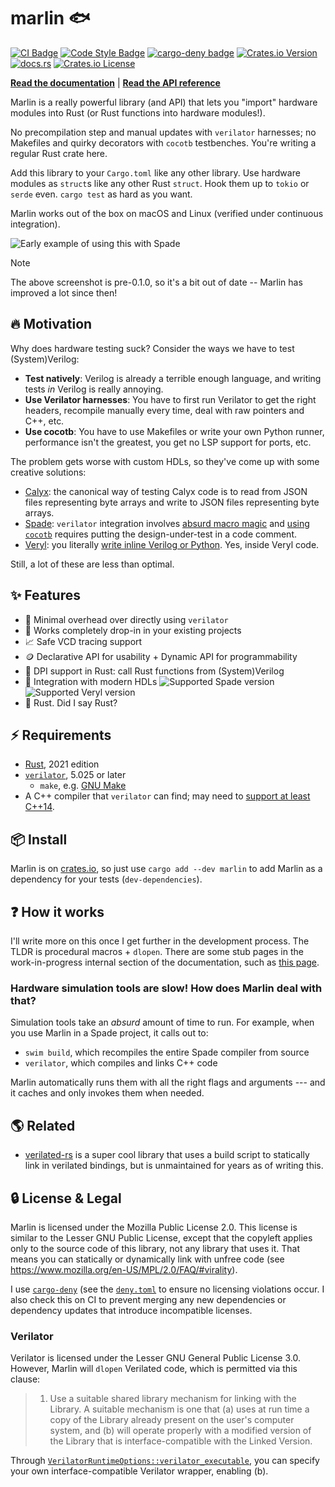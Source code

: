 # marlin 🐟

[![CI Badge](https://github.com/ethanuppal/marlin/actions/workflows/ci.yaml/badge.svg)](https://github.com/ethanuppal/marlin/blob/main/.github/workflows/ci.yaml)
[![Code Style Badge](https://github.com/ethanuppal/marlin/actions/workflows/lint.yaml/badge.svg)](https://github.com/ethanuppal/marlin/blob/main/.github/workflows/lint.yaml)
[![cargo-deny badge](https://github.com/ethanuppal/marlin/actions/workflows/cargo-deny.yaml/badge.svg)](https://github.com/ethanuppal/marlin/blob/main/.github/workflows/cargo-deny.yaml)
[![Crates.io Version](https://img.shields.io/crates/v/marlin)](https://crates.io/crates/marlin)
[![docs.rs](https://img.shields.io/docsrs/marlin)](https://docs.rs/marlin/latest/marlin)
[![Crates.io License](https://img.shields.io/crates/l/marlin)](./LICENSE)

**[Read the documentation](https://ethanuppal.com/marlin)** | **[Read the API reference](https://docs.rs/marlin/latest/marlin)**

Marlin is a really powerful library (and API) that lets you "import" hardware
modules into Rust (or Rust functions into hardware modules!). 

No precompilation step and manual updates with `verilator` harnesses; no 
Makefiles and quirky decorators with `cocotb` testbenches. You're writing a regular Rust crate here.

Add this library to your `Cargo.toml` like any other library. Use hardware
modules as `struct`s like any other Rust `struct`. Hook them up to `tokio` or
`serde` even. `cargo test` as hard as you want.

Marlin works out of the box on macOS and Linux (verified under continuous integration).

![Early example of using this with Spade](./assets/demo-alpha.png)

> [!NOTE]
> The above screenshot is pre-0.1.0, so it's a bit out of date -- Marlin has
> improved a lot since then!

## 🔥 Motivation

Why does hardware testing suck? Consider the ways we have to test
(System)Verilog:

- **Test natively**: Verilog is already a terrible enough language, and writing
  tests *in* Verilog is really annoying.
- **Use Verilator harnesses**: You have to first run Verilator to get the right
  headers, recompile manually every time, deal with raw pointers and C++, etc.
- **Use cocotb**: You have to use Makefiles or write your own Python runner, 
  performance isn't the greatest, you get no LSP support for ports, etc.

The problem gets worse with custom HDLs, so they've come up with some creative
solutions:

- [Calyx](https://calyxir.org): the canonical way of testing Calyx code is to
  read from JSON files representing byte arrays and write to JSON files
  representing byte arrays.
- [Spade](https://spade-lang.org): `verilator` integration involves [absurd
  macro magic](https://docs.spade-lang.org/simulation.html#verilator) and [using
  `cocotb`](https://docs.spade-lang.org/simulation.html#cocotb) requires putting the design-under-test in a code comment.
- [Veryl](https://veryl-lang.org): you literally [write inline Verilog or Python](https://doc.veryl-lang.org/book/05_language_reference/13_integrated_test.html). Yes, inside Veryl code.

Still, a lot of these are less than optimal.

## ✨ Features

- 🚀 Minimal overhead over directly using `verilator`
- 🔌 Works completely drop-in in your existing projects
- 📈 Safe VCD tracing support
- 🪙 Declarative API for usability + Dynamic API for programmability
- 🔄 DPI support in Rust: call Rust functions from (System)Verilog
- 👔 Integration with modern HDLs ![Supported Spade version](https://img.shields.io/badge/dynamic/toml?url=https%3A%2F%2Fgithub.com%2Fethanuppal%2Fmarlin%2Fraw%2Frefs%2Fheads%2Fmain%2FCargo.toml&query=workspace.dependencies.spade-parser.version&label=Spade) ![Supported Veryl version](https://img.shields.io/badge/dynamic/toml?url=https%3A%2F%2Fgithub.com%2Fethanuppal%2Fmarlin%2Fraw%2Frefs%2Fheads%2Fmain%2FCargo.toml&query=workspace.dependencies.veryl-parser.version&label=Veryl)
- 🦀 Rust. Did I say Rust?

## ⚡️ Requirements

- [Rust](https://rustup.rs), 2021 edition
- [`verilator`](https://verilator.org/guide/latest/install.html), 5.025 or later
   - `make`, e.g. [GNU Make](https://www.gnu.org/software/make/)
- A C++ compiler that `verilator` can find; may need to [support at least C++14](https://www.open-std.org/jtc1/sc22/wg21/docs/papers/2014/n4296.pdf).

## 📦 Install

Marlin is on [crates.io], so just use `cargo add --dev marlin` to add Marlin as a
dependency for your tests (`dev-dependencies`).

## ❓ How it works

I'll write more on this once I get further in the development process.
The TLDR is procedural macros + `dlopen`.
There are some stub pages in the work-in-progress internal section of the documentation, such as [this page](https://www.ethanuppal.com/marlin/internal/how-it-works.html).

### Hardware simulation tools are slow! How does Marlin deal with that?

Simulation tools take an _absurd_ amount of time to run.
For example, when you use Marlin in a Spade project, it calls out to:

- `swim build`, which recompiles the entire Spade compiler from source
- `verilator`, which compiles and links C++ code

Marlin automatically runs them with all the right flags and arguments
--- and it caches and only invokes them when needed.

## 🌎 Related

- [verilated-rs](https://github.com/djg/verilated-rs) is a super cool library
  that uses a build script to statically link in verilated bindings, but is
  unmaintained for years as of writing this.

## 🔒 License & Legal

Marlin is licensed under the Mozilla Public License 2.0. This license is
similar to the Lesser GNU Public License, except that the copyleft applies only
to the source code of this library, not any library that uses it. That means you
can statically or dynamically link with unfree code (see
<https://www.mozilla.org/en-US/MPL/2.0/FAQ/#virality>).

I use [`cargo-deny`](https://github.com/EmbarkStudios/cargo-deny) (see the
[`deny.toml`](./deny.toml) to ensure no licensing violations occur. I also check
this on CI to prevent merging any new dependencies or dependency updates that
introduce incompatible licenses.

### Verilator

Verilator is licensed under the Lesser GNU General Public License 3.0. However,
Marlin will `dlopen` Verilated code, which is permitted via this clause:

> 1) Use a suitable shared library mechanism for linking with the
>   Library.  A suitable mechanism is one that (a) uses at run time
>   a copy of the Library already present on the user's computer
>   system, and (b) will operate properly with a modified version
>   of the Library that is interface-compatible with the Linked
>   Version.

Through [`VerilatorRuntimeOptions::verilator_executable`](https://docs.rs/marlin/latest/marlin/verilator/struct.VerilatorRuntimeOptions.html#structfield.verilator_executable),
you can specify your own interface-compatible Verilator wrapper, enabling (b).

[crates.io]: https://crates.io/crates/marlin
